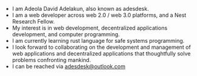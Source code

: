 - I am Adeola David Adelakun, also known as adesdesk. 
- I am a web developer across web 2.0 / web 3.0 platforms, and a Nest Research Fellow.
- My interest is in web development, decentralized applications development, and computer programming.
- I am currently learning rust language for safe systems programming.
- I look forward to collaborating on the development and management of web applications and decentralized applications that thoughtfully solve problems confronting mankind.
- I can be reached via adesdesk@outlook.com
